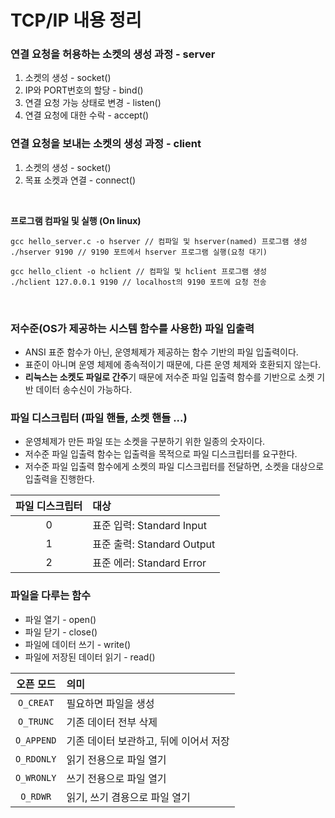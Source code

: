 # TCP/IP 내용 정리

### 연결 요청을 허용하는 소켓의 생성 과정 - server

1. 소켓의 생성 - socket()
2. IP와 PORT번호의 할당 - bind()
3. 연결 요청 가능 상태로 변경 - listen()
4. 연결 요청에 대한 수락 - accept()

### 연결 요청을 보내는 소켓의 생성 과정 - client

1. 소켓의 생성 - socket()
2. 목표 소켓과 연결 - connect()

<br>

**프로그램 컴파일 및 실행 (On linux)**
```text
gcc hello_server.c -o hserver // 컴파일 및 hserver(named) 프로그램 생성
./hserver 9190 // 9190 포트에서 hserver 프로그램 실행(요청 대기)

gcc hello_client -o hclient // 컴파일 및 hclient 프로그램 생성
./hclient 127.0.0.1 9190 // localhost의 9190 포트에 요청 전송
```

<br>

### 저수준(OS가 제공하는 시스템 함수를 사용한) 파일 입출력

- ANSI 표준 함수가 아닌, 운영체제가 제공하는 함수 기반의 파일 입출력이다.
- 표준이 아니며 운영 체제에 종속적이기 때문에, 다른 운영 체제와 호환되지 않는다.
- **리눅스는 소켓도 파일로 간주**기 때문에 저수준 파일 입출력 함수를 기반으로 소켓 기반 데이터 송수신이 가능하다.

### 파일 디스크립터 (파일 핸들, 소켓 핸들 ...)

- 운영체제가 만든 파일 또는 소켓을 구분하기 위한 일종의 숫자이다.
- 저수준 파일 입출력 함수는 입출력을 목적으로 파일 디스크립터를 요구한다.
- 저수준 파일 입출력 함수에게 소켓의 파일 디스크립터를 전달하면, 소켓을 대상으로 입출력을 진행한다.

|파일 디스크립터|대상|
|:---:|:---|
|0|표준 입력: Standard Input|
|1|표준 출력: Standard Output|
|2|표준 에러: Standard Error|

### 파일을 다루는 함수

- 파일 열기 - open()
- 파일 닫기 - close()
- 파일에 데이터 쓰기 - write()
- 파일에 저장된 데이터 읽기 - read()

|오픈 모드|의미|
|:---:|:---|
|`O_CREAT`|필요하면 파일을 생성|
|`O_TRUNC`|기존 데이터 전부 삭제|
|`O_APPEND`|기존 데이터 보관하고, 뒤에 이어서 저장|
|`O_RDONLY`|읽기 전용으로 파일 열기|
|`O_WRONLY`|쓰기 전용으로 파일 열기|
|`O_RDWR`|읽기, 쓰기 겸용으로 파일 열기|